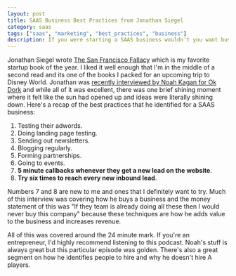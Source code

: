 ```yaml
---
layout: post
title: SAAS Business Best Practices from Jonathan Siegel
category: saas
tags: ["saas", "marketing", "best_practices", "business"]
description: If you were starting a SAAS business wouldn't you want business best practices from someone who's been successful enough to have bought 29 of them?  Here I recap some great tips from a podcast interview with Jonathan Siegel on Noah Kagan's Ok Dork Podcast.
---
```

Jonathan Siegel wrote [The San Francisco Fallacy](https://www.amazon.com/dp/B071NGMJPN) which is my favorite startup book of the year.  I liked it well enough that I'm in the middle of a second read and its one of the books I packed for an upcoming trip to Disney World.  Jonathan was [recently interviewed by Noah Kagan for Ok Dork](http://okdork.com/buying-a-business-jonathan-siegel/) and while all of it was excellent, there was one brief shining moment where it felt like the sun had opened up and ideas were literally shining down.  Here's a recap of the best practices that he identified for a SAAS business:

1.  Testing their adwords.
2.  Doing landing page testing.
3.  Sending out newsletters.
4.  Blogging regularly.
5.  Forming partnerships.
6.  Going to events.
7.  **5 minute callbacks whenever they get a new lead on the website**.
8.  **Try six times to reach every new inbound lead**.

Numbers 7 and 8 are new to me and ones that I definitely want to try.  Much of this interview was covering how he buys a business and the money statement of this was "If they team is already doing all these then I would never buy this company" because these techniques are how he adds value to the business and increases revenue.

All of this was covered around the 24 minute mark.  If you're an entrepreneur, I'd highly recommend listening to this podcast.  Noah's stuff is always great but this particular episode was golden.  There's also a great segment on how he identifies people to hire and why he doesn't hire A players.  